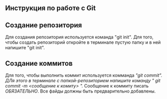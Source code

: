 ##  Инструкция по работе с Git

## Создание репозитория
Для создания репозитория используется команда "git init". Для того, чтобы создать репозиторий откройте в терминале пустую папку и в ней напишите "git init".











## Создание коммитов
Для того, чтобы выполнить коммит используется комманда *"git commit". ДЛя этого в терминале с папкой-репозиторием напишите команду " git commit -m <сообщение к комиту> ".* Сообщение к коммиту писать *ОБЯЗАТЕЛЬНО*. Все файды должны быть предварительно добавлены.
